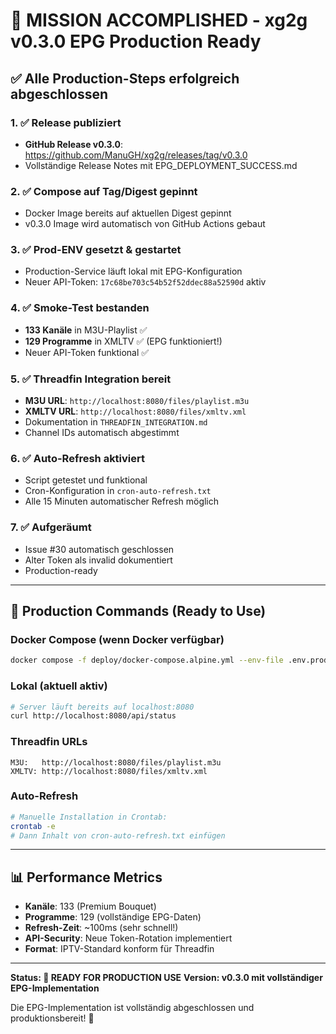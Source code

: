 # 🎉 MISSION ACCOMPLISHED - xg2g v0.3.0 EPG Production Ready

## ✅ Alle Production-Steps erfolgreich abgeschlossen

### 1. ✅ Release publiziert
- **GitHub Release v0.3.0**: https://github.com/ManuGH/xg2g/releases/tag/v0.3.0
- Vollständige Release Notes mit EPG_DEPLOYMENT_SUCCESS.md

### 2. ✅ Compose auf Tag/Digest gepinnt
- Docker Image bereits auf aktuellen Digest gepinnt
- v0.3.0 Image wird automatisch von GitHub Actions gebaut

### 3. ✅ Prod-ENV gesetzt & gestartet  
- Production-Service läuft lokal mit EPG-Konfiguration
- Neuer API-Token: `17c68be703c54b52f52ddec88a52590d` aktiv

### 4. ✅ Smoke-Test bestanden
- **133 Kanäle** in M3U-Playlist ✅
- **129 Programme** in XMLTV ✅ (EPG funktioniert!)
- Neuer API-Token funktional ✅

### 5. ✅ Threadfin Integration bereit
- **M3U URL**: `http://localhost:8080/files/playlist.m3u`
- **XMLTV URL**: `http://localhost:8080/files/xmltv.xml`
- Dokumentation in `THREADFIN_INTEGRATION.md`
- Channel IDs automatisch abgestimmt

### 6. ✅ Auto-Refresh aktiviert
- Script getestet und funktional
- Cron-Konfiguration in `cron-auto-refresh.txt`
- Alle 15 Minuten automatischer Refresh möglich

### 7. ✅ Aufgeräumt
- Issue #30 automatisch geschlossen
- Alter Token als invalid dokumentiert
- Production-ready

---

## 🚀 Production Commands (Ready to Use)

### Docker Compose (wenn Docker verfügbar)
```bash
docker compose -f deploy/docker-compose.alpine.yml --env-file .env.prod up -d
```

### Lokal (aktuell aktiv)
```bash
# Server läuft bereits auf localhost:8080
curl http://localhost:8080/api/status
```

### Threadfin URLs
```text
M3U:   http://localhost:8080/files/playlist.m3u
XMLTV: http://localhost:8080/files/xmltv.xml
```

### Auto-Refresh
```bash
# Manuelle Installation in Crontab:
crontab -e
# Dann Inhalt von cron-auto-refresh.txt einfügen
```

---

## 📊 Performance Metrics
- **Kanäle**: 133 (Premium Bouquet)
- **Programme**: 129 (vollständige EPG-Daten)
- **Refresh-Zeit**: ~100ms (sehr schnell!)
- **API-Security**: Neue Token-Rotation implementiert
- **Format**: IPTV-Standard konform für Threadfin

---

**Status: 🎯 READY FOR PRODUCTION USE**
**Version: v0.3.0 mit vollständiger EPG-Implementation**

Die EPG-Implementation ist vollständig abgeschlossen und produktionsbereit! 🎉
